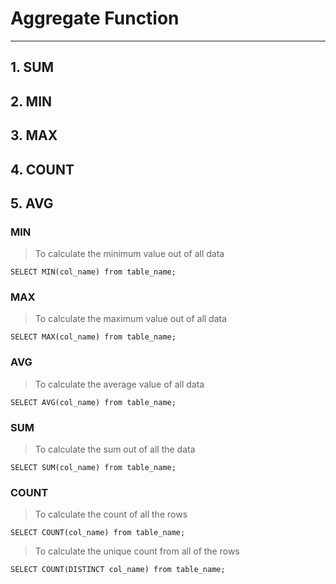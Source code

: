 # Aggregate Function

---

## 1. SUM

## 2. MIN

## 3. MAX

## 4. COUNT

## 5. AVG

### MIN

> To calculate the minimum value out of all data

```
SELECT MIN(col_name) from table_name;
```

### MAX

> To calculate the maximum value out of all data

```
SELECT MAX(col_name) from table_name;
```

### AVG

> To calculate the average value of all data

```
SELECT AVG(col_name) from table_name;
```

### SUM

> To calculate the sum out of all the data

```
SELECT SUM(col_name) from table_name;
```

### COUNT

> To calculate the count of all the rows

```
SELECT COUNT(col_name) from table_name;
```

> To calculate the unique count from all of the rows

```
SELECT COUNT(DISTINCT col_name) from table_name;
```
